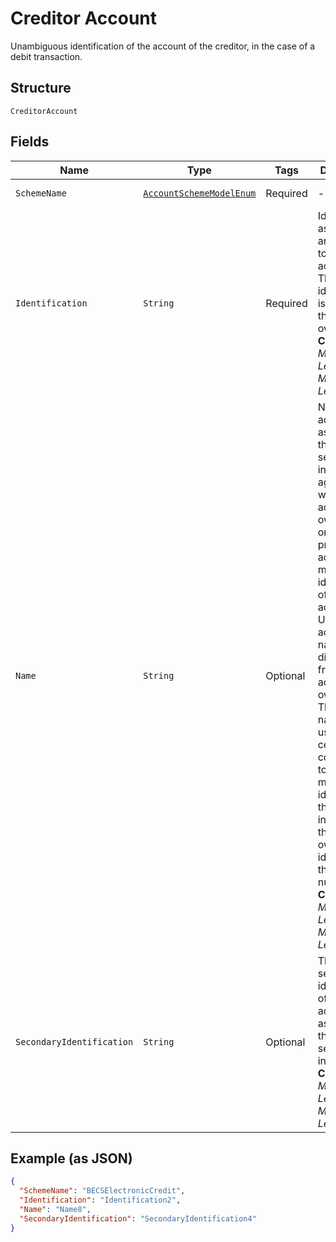 
# Creditor Account

Unambiguous identification of the account of the creditor, in the case of a debit transaction.

## Structure

`CreditorAccount`

## Fields

| Name | Type | Tags | Description | Getter | Setter |
|  --- | --- | --- | --- | --- | --- |
| `SchemeName` | [`AccountSchemeModelEnum`](../../doc/models/account-scheme-model-enum.md) | Required | - | AccountSchemeModelEnum getSchemeName() | setSchemeName(AccountSchemeModelEnum schemeName) |
| `Identification` | `String` | Required | Identification assigned by an institution to identify an account. This identification is known by the account owner.<br>**Constraints**: *Minimum Length*: `1`, *Maximum Length*: `34` | String getIdentification() | setIdentification(String identification) |
| `Name` | `String` | Optional | Name of the account, as assigned by the account servicing institution, in agreement with the account owner in order to provide an additional means of identification of the account.<br>Usage: The account name is different from the account owner name. The account name is used in certain user communities to provide a means of identifying the account, in addition to the account owner's identity and the account number.<br>**Constraints**: *Minimum Length*: `1`, *Maximum Length*: `70` | String getName() | setName(String name) |
| `SecondaryIdentification` | `String` | Optional | This is secondary identification of the account, as assigned by the account servicing institution.<br>**Constraints**: *Minimum Length*: `1`, *Maximum Length*: `34` | String getSecondaryIdentification() | setSecondaryIdentification(String secondaryIdentification) |

## Example (as JSON)

```json
{
  "SchemeName": "BECSElectronicCredit",
  "Identification": "Identification2",
  "Name": "Name8",
  "SecondaryIdentification": "SecondaryIdentification4"
}
```

